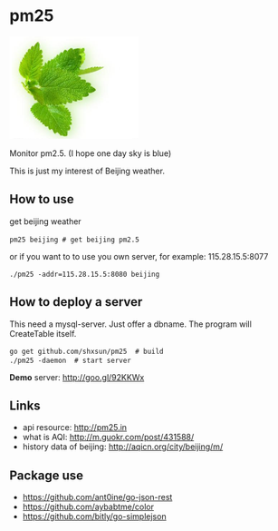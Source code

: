 pm25
====

![leaf](images/leaf.png)

Monitor pm2.5. (I hope one day sky is blue)

This is just my interest of Beijing weather.

## How to use
get beijing weather

`pm25 beijing # get beijing pm2.5`

or if you want to to use you own server, for example: 115.28.15.5:8077
```
./pm25 -addr=115.28.15.5:8080 beijing
```

## How to deploy a server
This need a mysql-server. Just offer a dbname. The program will CreateTable itself.

```
go get github.com/shxsun/pm25  # build
./pm25 -daemon  # start server
```

**Demo** server: <http://goo.gl/92KKWx>

## Links
* api resource: <http://pm25.in>
* what is AQI: <http://m.guokr.com/post/431588/>
* history data of beijing: <http://aqicn.org/city/beijing/m/>

## Package use
* <https://github.com/ant0ine/go-json-rest>
* <https://github.com/aybabtme/color>
* <https://github.com/bitly/go-simplejson>
